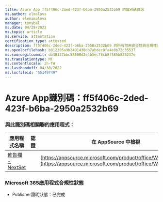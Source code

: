 ```yaml
---
title: Azure App ff5f406c-2ded-423f-b6ba-2950a2532b69 的識別碼資訊
ms.author: elmalova
author: elenamalova
manager: tonybal
ms.date: 04/29/2022
ms.topic: article
ms.service: attestation
certification_type: attested
description: ff5f406c-2ded-423f-b6ba-2950a2532b69 的所有可用安全性與合規性資訊。
ms.openlocfilehash: b012305a9b2491430db7abdec0fa4e0b72c35537
ms.sourcegitcommit: db48137bbc58500d2e4b5ec78cb8f585b835237e
ms.translationtype: MT
ms.contentlocale: zh-TW
ms.lasthandoff: 04/30/2022
ms.locfileid: "65149749"
---
```

# <a name="azure-app-id-ff5f406c-2ded-423f-b6ba-2950a2532b69"></a>Azure App識別碼：ff5f406c-2ded-423f-b6ba-2950a2532b69


### <a name="apps-associated-with-this-id"></a>與此識別碼相關聯的應用程式：
| **應用程式名稱** | **認證** | **在 AppSource 中檢視** |
|--------------|---------------|-----------------------|
| [佈告欄 - NextSet](../forward/WA200002122.md) |  | [https://appsource.microsoft.com/product/office/WA200002122](https://appsource.microsoft.com/product/office/WA200002122) |

### <a name="microsoft-365-app-compliance-status"></a>Microsoft 365應用程式合規性狀態
- Publisher證明狀態：已完成
